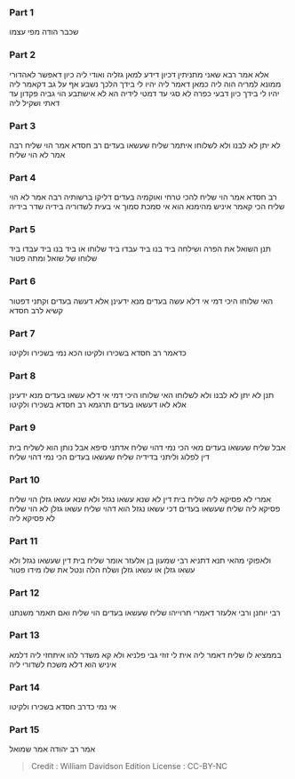 
### Part 1
שכבר הודה מפי עצמו

### Part 2
אלא אמר רבא שאני מתניתין דכיון דידע למאן גזליה ואודי ליה כיון דאפשר לאהדורי ממונא למריה הוה ליה כמאן דאמר ליה יהיו לי בידך הלכך נשבע אף על גב דקאמר ליה יהיו לי בידך כיון דבעי כפרה לא סגי עד דמטי לידיה הא לא אישתבע הוי גביה פקדון עד דאתי ושקיל ליה

### Part 3
לא יתן לא לבנו ולא לשלוחו איתמר שליח שעשאו בעדים רב חסדא אמר הוי שליח רבה אמר לא הוי שליח 

### Part 4
רב חסדא אמר הוי שליח להכי טרחי ואוקמיה בעדים דליקו ברשותיה רבה אמר לא הוי שליח הכי קאמר איניש מהימנא הוא אי סמכת סמוך אי בעית לשדוריה בידיה שדר בידיה

### Part 5
תנן השואל את הפרה ושילחה ביד בנו ביד עבדו ביד שלוחו או ביד בנו ביד עבדו ביד שלוחו של שואל ומתה פטור

### Part 6
האי שלוחו היכי דמי אי דלא עשה בעדים מנא ידעינן אלא דעשה בעדים וקתני דפטור קשיא לרב חסדא

### Part 7
כדאמר רב חסדא בשכירו ולקיטו הכא נמי בשכירו ולקיטו

### Part 8
תנן לא יתן לא לבנו ולא לשלוחו האי שלוחו היכי דמי אי דלא עשאו בעדים מנא ידעינן אלא לאו דעשאו בעדים תרגמא רב חסדא בשכירו ולקיטו

### Part 9
אבל שליח שעשאו בעדים מאי הכי נמי דהוי שליח אדתני סיפא אבל נותן הוא לשליח בית דין לפלוג וליתני בדידיה שליח שעשאו בעדים הכי נמי דהוי שליח

### Part 10
אמרי לא פסיקא ליה שליח בית דין לא שנא עשאו נגזל ולא שנא עשאו גזלן הוי שליח פסיקא ליה שליח שעשאו בעדים דכי עשאו נגזל הוא דהוי שליח עשאו גזלן לא הוי שליח לא פסיקא ליה

### Part 11
ולאפוקי מהאי תנא דתניא רבי שמעון בן אלעזר אומר שליח בית דין שעשאו נגזל ולא עשאו גזלן או עשאו גזלן ושלח הלה ונטל את שלו מידו פטור

### Part 12
רבי יוחנן ורבי אלעזר דאמרי תרוייהו שליח שעשאו בעדים הוי שליח ואם תאמר משנתנו 

### Part 13
בממציא לו שליח דאמר ליה אית לי זוזי גבי פלניא ולא קא משדר להו איתחזי ליה דלמא איניש הוא דלא משכח לשדורי ליה 

### Part 14
אי נמי כדרב חסדא בשכירו ולקיטו

### Part 15
אמר רב יהודה אמר שמואל

>Credit : William Davidson Edition
>License : CC-BY-NC